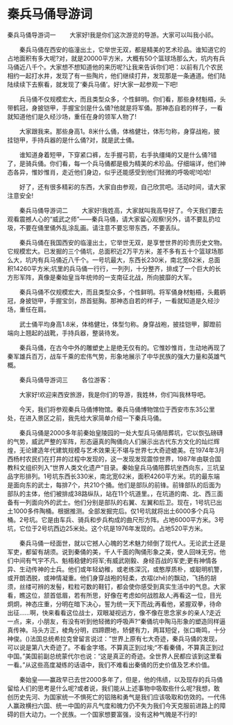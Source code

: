 # 秦兵马俑导游词
秦兵马俑导游词一
　　大家好!我是你们这次游览的导游。大家可以叫我小祁。

　　秦兵马俑在西安的临潼出土，它举世无双，都是精美的艺术珍品。谁知道它的占地面积有多大呢?对，就是20000平方米，大概有50个篮球场那么大，坑内有兵马俑近八千个。大家想不想知道他的来历呢?让我来告诉你们吧：以前有几个农民相约一起打水井，发现了有一些陶片，他们继续打井，发现那是一条通道。他们陆陆续续下去察看，就发现了‘秦兵马俑’。好!大家一起参观一下吧!

　　兵马俑不仅规模宏大，而且类型众多，个性鲜明。你们看，那些身材魁梧，头带鹤冠，身披铠甲，手握宝剑是什么俑?他就是将军俑。那神态自若的样子，一看就知道他们是久经沙场，重任在身的领军人物了!

　　大家跟我来。那些身高1。8米什么俑，体格健壮，体形匀称，身穿战袍，披挂铠甲，手持兵器的是什么俑?对，就是武士俑。

　　谁知道身着短甲，下穿紧口裤，左手握弓箭，右手执缰绳的又是什么俑?错了，是骑兵俑。你们看，每一个兵马俑都是极为精美的术珍品。仔细端详，他们神态各异，惟妙惟肖，走近他们身边，似乎还能感受到他们轻微的呼吸呢!哈哈!

　　好了，还有很多精彩的东西，大家自由参观，自己欣赏吧。活动时间，请大家注意安全!

　　秦兵马俑导游词二
　　大家好!我姓高，大家就叫我高导好了。今天我们要去观看震撼人心的“威武之师”——秦兵马俑，请大家留心观察!另外，请不要乱扔垃圾，不要在俑里俑外乱涂乱画。请注意不要忘带东西，不要丢队。

　　秦兵马俑在我国西安的临潼出土，它举世无双，是享誉世界的珍贵历史文物。它规模宏大。已发掘的三个俑坑，总面积近2万平方米，差不多有五十个篮球场那么大，坑内有兵马俑近八千个。一号坑最大，东西长230米，南北宽62米，总面积14260平方米;坑里的兵马俑一行行，一列列，十分整齐，排成了一个巨大的长方形军阵，真像是秦始皇当年统帅的一支南征北战，所向披靡的大军。

　　秦兵马俑不仅规模宏大，而且类型众多，个性鲜明。将军俑身材魁梧，头戴鹖冠，身披铠甲，手握宝剑，昂首挺胸。那神态自若的样子，一看就知道是久经沙场，重任在肩。

　　武士俑平均身高1.8米，体格健壮，体型匀称。身穿战袍，披挂铠甲，脚蹬前端向上翘起的战靴，手持兵器，整装待发。

　　秦兵马俑，在古今中外的雕塑史上是绝无仅有的。它惟妙惟肖，生动地再现了秦军雄兵百万，战车千乘的宏伟气势，形象地展示了中华民族的强大力量和英雄气概。

　　秦兵马俑导游词三
　　各位游客：

　　大家好!欢迎来西安旅游，我是你们的导游，我姓林，你们叫我林导吧。

　　今天，我们将参观秦兵马俑博物馆。秦兵马俑博物馆位于西安市东35公里处，在进入景区之前，我先给大家简单介绍一下秦兵马俑。

　　秦兵马俑是2000多年前秦始皇陵园的一处大型兵马俑陪葬坑，它以恢弘磅礴的气势，威武严整的军阵，形态逼真的陶俑向人们展示出古代东方文化的灿烂辉煌，无论建造年代建筑规模与艺术效果无不堪与世界七大奇迹媲美。在1974年3月西杨村农民们在打井的过程中发现的，这一发现发现震惊世界，1987年由联合国教科文组织列入“世界人类文化遗产”目录。秦始皇兵马俑陪葬坑坐西向东，三坑呈品字形排列。1号坑东西长330米，南北宽62米，面积4260平方米。坑的最东端是面向东的武士，每排7个，共210个捅。他们是部队的前锋。前锋部队的后面为部队的主体，他们被排成38路纵队，站在11个坑道里。，在坑道的南、北、西三面备有一列面向外的武士。他们分别是部队的右翼、左翼和后卫。现在，1号坑已出土1000多件陶桶。根据推测。全部发掘完后。仅1号坑就将出土6000多个兵马桶。2号坑。它是由车兵、骑兵和步兵构成的曲尺形方阵。占地6000平方米。3号坑，它位于2号坑西边25米处。这个坑是1976年发现的。占地520平方米。

　　秦兵马俑一经面世，就以它撼人心魄的艺术魅力倾倒了现代人。无论武士还是军吏，都留有胡须。说到秦俑的美，千人千面的陶俑形象之美，使人回味无穷。他们中间有气宇不凡、魁梧稳健的将军;有威武刚毅、身经百战的军吏;更有神情各异、生动传神的士兵。他们或年轻幼稚，或老练深沉，或憨厚质朴，或聪明机警，或开朗洒脱，或神情凝重。他们身穿战袍的轻柔，衣褶(zhě)的飘动，飞扬的胡须，丝缕可辨的发髻，粒粒可数的鞋钉，都会使你感受到真实生活中的气息。大家看，瞧这位，颔首低眉，若有所思，好像在考虑如何战胜敌人;再看这一位，目光炯炯，神态庄重，分明在暗下决心，誓为统一天下而战;再看他，紧握双拳，待命出征……啊，快来看看这位战士，双眼凝视远方，像不像在思念家乡的亲人?走近一点，来，小朋友，有没有听到他轻微的呼吸声?“秦俑坑中陶马形象的塑造同样逼真传神。马头方正，棱角分明，四蹄躜地，矫健有力，两耳短促，张口嘶鸣，十分神俊。()法国总统希拉克曾留言说过：”世界上原有七大奇迹，秦兵马俑的发现，可以说是第八大奇迹了。不看金字塔。不算真正到过埃;“不看秦俑，不算真正到过中国。”美国前副总统蒙代尔也说：“这是真正的奇迹。全世界人民都应该到这里看一看。”从这些高度凝练的话语中，我们不难看出秦俑的历史价值及艺术价值。

　　秦始皇——赢政早已去世2000多年了，但是，他的伟绩，以及现存的兵马俑留给人们的思考是什么呢?或者说，我们能从上述事物中吸取些什么呢?我想，敢创历史先河、为国家统一不惧死亡的铝赂和勇气是我们应该吸取和仿效的。一代伟人赢政横扫六国、统一中国的非凡气度和魄力仍不失为我们今天克服前进路上的障碍的巨大动力。一个民族。一个国家想要富强，没有这种气魄是不行的!